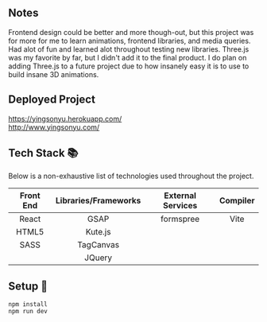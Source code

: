 ## Notes

Frontend design could be better and more though-out, but this project was for more for me to learn animations, frontend libraries, and media queries. Had alot of fun and learned alot throughout testing new libraries. Three.js was my favorite by far, but I didn't add it to the final product. I do plan on adding Three.js to a future project due to how insanely easy it is to use to build insane 3D animations.

## Deployed Project

https://yingsonyu.herokuapp.com/</br>
http://www.yingsonyu.com/

## Tech Stack :books:

Below is a non-exhaustive list of technologies used throughout the project.

| Front End | Libraries/Frameworks | External Services | Compiler |
| :-------: | :------------------: | :---------------: | :------: |
|   React   |         GSAP         |     formspree     |   Vite   |
|   HTML5   |       Kute.js        |                   |          |
|   SASS    |      TagCanvas       |                   |          |
|           |        JQuery        |                   |          |

## Setup :rocket:

```
npm install
npm run dev
```
